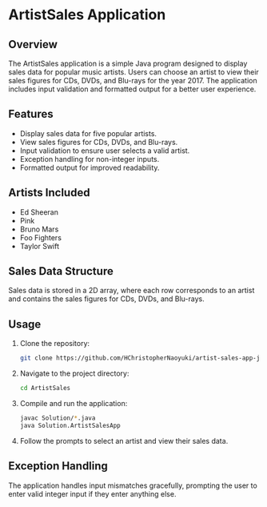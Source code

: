 # ArtistSales Application

## Overview
The ArtistSales application is a simple Java program designed to display sales data for popular music artists. Users can choose an artist to view their sales figures for CDs, DVDs, and Blu-rays for the year 2017. The application includes input validation and formatted output for a better user experience.

## Features
- Display sales data for five popular artists.
- View sales figures for CDs, DVDs, and Blu-rays.
- Input validation to ensure user selects a valid artist.
- Exception handling for non-integer inputs.
- Formatted output for improved readability.

## Artists Included
- Ed Sheeran
- Pink
- Bruno Mars
- Foo Fighters
- Taylor Swift

## Sales Data Structure
Sales data is stored in a 2D array, where each row corresponds to an artist and contains the sales figures for CDs, DVDs, and Blu-rays.

## Usage
1. Clone the repository:
   ```bash
   git clone https://github.com/HChristopherNaoyuki/artist-sales-app-java.git
   ```
2. Navigate to the project directory:
   ```bash
   cd ArtistSales
   ```
3. Compile and run the application:
   ```bash
   javac Solution/*.java
   java Solution.ArtistSalesApp
   ```

4. Follow the prompts to select an artist and view their sales data.

## Exception Handling
The application handles input mismatches gracefully, prompting the user to enter valid integer input if they enter anything else.
